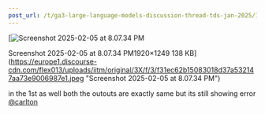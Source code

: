 ```yaml
---
post_url: /t/ga3-large-language-models-discussion-thread-tds-jan-2025/163247/110
---
```

[![Screenshot 2025-02-05 at 8.07.34 PM](https://europe1.discourse-cdn.com/flex013/uploads/iitm/optimized/3X/f/3/f31ec62b15083018d37a532147aa73e9006987e1_2_690x448.jpeg)

Screenshot 2025-02-05 at 8.07.34 PM1920×1249 138 KB](https://europe1.discourse-cdn.com/flex013/uploads/iitm/original/3X/f/3/f31ec62b15083018d37a532147aa73e9006987e1.jpeg "Screenshot 2025-02-05 at 8.07.34 PM")

  
in the 1st as well both the outouts are exactly same but its still showing error  
[@carlton](/u/carlton)